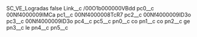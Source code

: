 <?xml version="1.0" encoding="UTF-8"?>
<CustomMetadata xmlns="http://soap.sforce.com/2006/04/metadata" xmlns:xsi="http://www.w3.org/2001/XMLSchema-instance" xmlns:xsd="http://www.w3.org/2001/XMLSchema">
    <label>SC_VE_Logradas</label>
    <protected>false</protected>
    <values>
        <field>Link__c</field>
        <value xsi:type="xsd:string">/00O1b000000VBdd</value>
    </values>
    <values>
        <field>pc0__c</field>
        <value xsi:type="xsd:string">00Nf4000009IMCa</value>
    </values>
    <values>
        <field>pc1__c</field>
        <value xsi:type="xsd:string">00Nf4000008TcR7</value>
    </values>
    <values>
        <field>pc2__c</field>
        <value xsi:type="xsd:string">00Nf4000009ID3o</value>
    </values>
    <values>
        <field>pc3__c</field>
        <value xsi:type="xsd:string">00Nf4000009ID3o</value>
    </values>
    <values>
        <field>pc4__c</field>
        <value xsi:nil="true"/>
    </values>
    <values>
        <field>pc5__c</field>
        <value xsi:nil="true"/>
    </values>
    <values>
        <field>pn0__c</field>
        <value xsi:type="xsd:string">co</value>
    </values>
    <values>
        <field>pn1__c</field>
        <value xsi:type="xsd:string">co</value>
    </values>
    <values>
        <field>pn2__c</field>
        <value xsi:type="xsd:string">ge</value>
    </values>
    <values>
        <field>pn3__c</field>
        <value xsi:type="xsd:string">le</value>
    </values>
    <values>
        <field>pn4__c</field>
        <value xsi:nil="true"/>
    </values>
    <values>
        <field>pn5__c</field>
        <value xsi:nil="true"/>
    </values>
</CustomMetadata>
